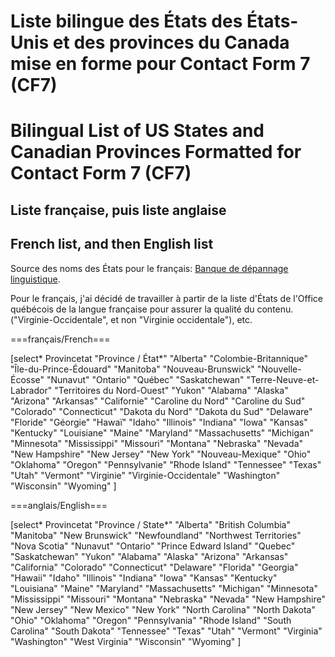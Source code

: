 # Liste bilingue des États des États-Unis et des provinces du Canada mise en forme pour Contact Form 7 (CF7)
# Bilingual List of US States and Canadian Provinces Formatted for Contact Form 7 (CF7)

## Liste française, puis liste anglaise
## French list, and then English list

Source des noms des États pour le français: [Banque de dépannage linguistique](http://bdl.oqlf.gouv.qc.ca/bdl/gabarit_bdl.asp?id=2040).

Pour le français, j'ai décidé de travailler à partir de la liste d'États de l'Office québécois de la langue française pour assurer la qualité du contenu. ("Virginie-Occidentale", et non "Virginie occidentale"), etc.

===français/French===

[select* Provincetat "Province / État*"
"Alberta"
"Colombie-Britannique"
"Île-du-Prince-Édouard"
"Manitoba"
"Nouveau-Brunswick"
"Nouvelle-Écosse"
"Nunavut"
"Ontario"
"Québec"
"Saskatchewan"
"Terre-Neuve-et-Labrador"
"Territoires du Nord-Ouest"
"Yukon"
"Alabama"
"Alaska"
"Arizona"
"Arkansas"
"Californie"
"Caroline du Nord"
"Caroline du Sud"
"Colorado"
"Connecticut"
"Dakota du Nord"
"Dakota du Sud"
"Delaware"
"Floride"
"Géorgie"
"Hawaï"
"Idaho"
"Illinois"
"Indiana"
"Iowa"
"Kansas"
"Kentucky"
"Louisiane"
"Maine"
"Maryland"
"Massachusetts"
"Michigan"
"Minnesota"
"Mississippi"
"Missouri"
"Montana"
"Nebraska"
"Nevada"
"New Hampshire"
"New Jersey"
"New York"
"Nouveau-Mexique"
"Ohio"
"Oklahoma"
"Oregon"
"Pennsylvanie"
"Rhode Island"
"Tennessee"
"Texas"
"Utah"
"Vermont"
"Virginie"
"Virginie-Occidentale"
"Washington"
"Wisconsin"
"Wyoming"
]

===anglais/English===

[select* Provincetat "Province / State*"
"Alberta"
"British Columbia"
"Manitoba"
"New Brunswick"
"Newfoundland"
"Northwest Territories"
"Nova Scotia"
"Nunavut"
"Ontario"
"Prince Edward Island"
"Quebec"
"Saskatchewan"
"Yukon"
"Alabama"
"Alaska"
"Arizona"
"Arkansas"
"California"
"Colorado"
"Connecticut"
"Delaware"
"Florida"
"Georgia"
"Hawaii"
"Idaho"
"Illinois"
"Indiana"
"Iowa"
"Kansas"
"Kentucky"
"Louisiana"
"Maine"
"Maryland"
"Massachusetts"
"Michigan"
"Minnesota"
"Mississippi"
"Missouri"
"Montana"
"Nebraska"
"Nevada"
"New Hampshire"
"New Jersey"
"New Mexico"
"New York"
"North Carolina"
"North Dakota"
"Ohio"
"Oklahoma"
"Oregon"
"Pennsylvania"
"Rhode Island"
"South Carolina"
"South Dakota"
"Tennessee"
"Texas"
"Utah"
"Vermont"
"Virginia"
"Washington"
"West Virginia"
"Wisconsin"
"Wyoming"
]

